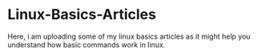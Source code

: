 # Linux-Basics-Articles
Here, i am uploading some of my linux basics articles as it might help you understand how basic commands work in linux.

